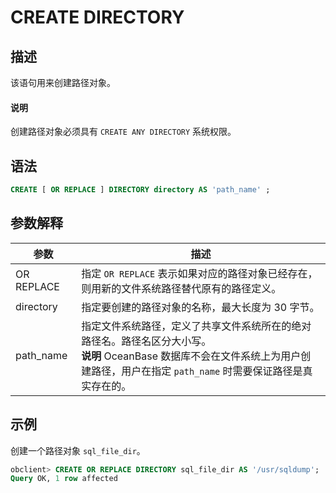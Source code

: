 # CREATE DIRECTORY

## 描述

该语句用来创建路径对象。

  <main id="notice" type='explain'>
    <h4>说明</h4>
    <p>创建路径对象必须具有 <code>CREATE ANY DIRECTORY</code> 系统权限。</p>
  </main>

## 语法

```sql
CREATE [ OR REPLACE ] DIRECTORY directory AS 'path_name' ;
```

## 参数解释

|     参数     |                                                                     描述                                                                     |
|------------|--------------------------------------------------------------------------------------------------------------------------------------------|
| OR REPLACE | 指定 `OR REPLACE` 表示如果对应的路径对象已经存在，则用新的文件系统路径替代原有的路径定义。                                                                                       |
| directory  | 指定要创建的路径对象的名称，最大长度为 30 字节。                                                                                                                 |
| path_name  | 指定文件系统路径，定义了共享文件系统所在的绝对路径名。路径名区分大小写。 <br>**说明**  OceanBase 数据库不会在文件系统上为用户创建路径，用户在指定 `path_name` 时需要保证路径是真实存在的。 |

## 示例

创建一个路径对象 `sql_file_dir`。

```sql
obclient> CREATE OR REPLACE DIRECTORY sql_file_dir AS '/usr/sqldump';
Query OK, 1 row affected
```
